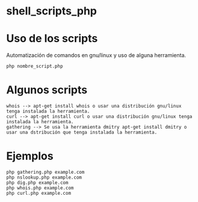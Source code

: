 # shell_scripts_php


# Uso de los scripts

Automatización de comandos en gnu/linux y uso de alguna herramienta.
~~~~
php nombre_script.php
~~~~

# Algunos scripts 

~~~~
whois --> apt-get install whois o usar una distribución gnu/linux tenga instalada la herramienta.
curl --> apt-get install curl o usar una distribución gnu/linux tenga instalada la herramienta.
gathering --> Se usa la herramienta dmitry apt-get install dmitry o usar una dstribución que tenga instalada la herramienta.
~~~~
# Ejemplos
~~~~
php gathering.php example.com
php nslookup.php example.com
php dig.php example.com
php whois.php example.com
php curl.php example.com
~~~~
